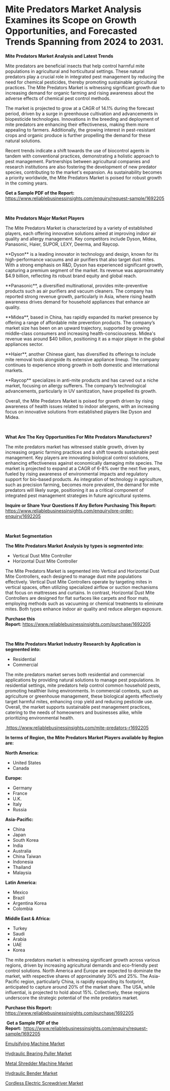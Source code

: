 <p><h1>Mite Predators Market Analysis Examines its Scope on Growth Opportunities, and Forecasted Trends Spanning from 2024 to 2031.</h1></p><p><strong>Mite Predators Market Analysis and Latest Trends</strong></p>
<p><p>Mite predators are beneficial insects that help control harmful mite populations in agricultural and horticultural settings. These natural predators play a crucial role in integrated pest management by reducing the need for chemical pesticides, thereby promoting sustainable agricultural practices. The Mite Predators Market is witnessing significant growth due to increasing demand for organic farming and rising awareness about the adverse effects of chemical pest control methods. </p><p>The market is projected to grow at a CAGR of 14.1% during the forecast period, driven by a surge in greenhouse cultivation and advancements in biopesticide technologies. Innovations in the breeding and deployment of mite predators are enhancing their effectiveness, making them more appealing to farmers. Additionally, the growing interest in pest-resistant crops and organic produce is further propelling the demand for these natural solutions.</p><p>Recent trends indicate a shift towards the use of biocontrol agents in tandem with conventional practices, demonstrating a holistic approach to pest management. Partnerships between agricultural companies and research institutions are also fostering the development of new predator species, contributing to the market's expansion. As sustainability becomes a priority worldwide, the Mite Predators Market is poised for robust growth in the coming years.</p></p>
<p><strong>Get a Sample PDF of the Report:&nbsp;</strong> <a href="https://www.reliablebusinessinsights.com/enquiry/request-sample/1692205?utm_campaign=1765&utm_medium=2&utm_source=Github&utm_content=ia&utm_term=19102024&utm_id=mite-predators">https://www.reliablebusinessinsights.com/enquiry/request-sample/1692205</a></p>
<p>&nbsp;</p>
<p><strong>Mite Predators Major Market Players</strong></p>
<p><p>The Mite Predators Market is characterized by a variety of established players, each offering innovative solutions aimed at improving indoor air quality and allergy management. Key competitors include Dyson, Midea, Panasonic, Haier, SUPOR, LEXY, Deerma, and Raycop.</p><p>**Dyson** is a leading innovator in technology and design, known for its high-performance vacuums and air purifiers that also target dust mites. With a strong emphasis on R&D, Dyson has experienced significant growth, capturing a premium segment of the market. Its revenue was approximately $4.9 billion, reflecting its robust brand equity and global reach.</p><p>**Panasonic**, a diversified multinational, provides mite-preventive products such as air purifiers and vacuum cleaners. The company has reported strong revenue growth, particularly in Asia, where rising health awareness drives demand for household appliances that enhance air quality.</p><p>**Midea**, based in China, has rapidly expanded its market presence by offering a range of affordable mite prevention products. The company’s market size has been on an upward trajectory, supported by growing middle-class consumers and increasing health-consciousness. Midea's revenue was around $40 billion, positioning it as a major player in the global appliances sector.</p><p>**Haier**, another Chinese giant, has diversified its offerings to include mite removal tools alongside its extensive appliance lineup. The company continues to experience strong growth in both domestic and international markets.</p><p>**Raycop** specializes in anti-mite products and has carved out a niche market, focusing on allergy sufferers. The company’s technological advancements, particularly in UV sanitization, have propelled its growth.</p><p>Overall, the Mite Predators Market is poised for growth driven by rising awareness of health issues related to indoor allergens, with an increasing focus on innovative solutions from established players like Dyson and Midea.</p></p>
<p>&nbsp;</p>
<p><strong>What Are The Key Opportunities For Mite Predators Manufacturers?</strong></p>
<p><p>The mite predators market has witnessed stable growth, driven by increasing organic farming practices and a shift towards sustainable pest management. Key players are innovating biological control solutions, enhancing effectiveness against economically damaging mite species. The market is projected to expand at a CAGR of 6-8% over the next five years, fueled by rising awareness of environmental impacts and regulatory support for bio-based products. As integration of technology in agriculture, such as precision farming, becomes more prevalent, the demand for mite predators will likely surge, positioning it as a critical component of integrated pest management strategies in future agricultural systems.</p></p>
<p><strong>Inquire or Share Your Questions If Any Before Purchasing This Report:</strong> <a href="https://www.reliablebusinessinsights.com/enquiry/pre-order-enquiry/1692205?utm_campaign=1765&utm_medium=2&utm_source=Github&utm_content=ia&utm_term=19102024&utm_id=mite-predators">https://www.reliablebusinessinsights.com/enquiry/pre-order-enquiry/1692205</a></p>
<p>&nbsp;</p>
<p><strong>Market Segmentation</strong></p>
<p><strong>The Mite Predators Market Analysis by types is segmented into:</strong></p>
<p><ul><li>Vertical Dust Mite Controller</li><li>Horizontal Dust Mite Controller</li></ul></p>
<p><p>The Mite Predators Market is segmented into Vertical and Horizontal Dust Mite Controllers, each designed to manage dust mite populations effectively. Vertical Dust Mite Controllers operate by targeting mites in vertical spaces, often utilizing specialized airflow or suction mechanisms that focus on mattresses and curtains. In contrast, Horizontal Dust Mite Controllers are designed for flat surfaces like carpets and floor mats, employing methods such as vacuuming or chemical treatments to eliminate mites. Both types enhance indoor air quality and reduce allergen exposure.</p></p>
<p><strong>Purchase this Report:&nbsp;</strong><a href="https://www.reliablebusinessinsights.com/purchase/1692205?utm_campaign=1765&utm_medium=2&utm_source=Github&utm_content=ia&utm_term=19102024&utm_id=mite-predators">https://www.reliablebusinessinsights.com/purchase/1692205</a></p>
<p>&nbsp;</p>
<p><strong>The Mite Predators Market Industry Research by Application is segmented into:</strong></p>
<p><ul><li>Residential</li><li>Commercial</li></ul></p>
<p><p>The mite predators market serves both residential and commercial applications by providing natural solutions to manage pest populations. In residential settings, mite predators help control common household pests, promoting healthier living environments. In commercial contexts, such as agriculture or greenhouse management, these biological agents effectively target harmful mites, enhancing crop yield and reducing pesticide use. Overall, the market supports sustainable pest management practices, catering to the needs of homeowners and businesses alike, while prioritizing environmental health.</p></p>
<p><a href="https://www.reliablebusinessinsights.com/mite-predators-r1692205?utm_campaign=1765&utm_medium=2&utm_source=Github&utm_content=ia&utm_term=19102024&utm_id=mite-predators">&nbsp;https://www.reliablebusinessinsights.com/mite-predators-r1692205</a></p>
<p><strong>In terms of Region, the Mite Predators Market Players available by Region are:</strong></p>
<p>
    <p> <strong> North America: </strong>
        <ul>
            <li>United States</li>
            <li>Canada</li>
        </ul>
        </p> 
    <p> <strong> Europe: </strong>
        <ul>
            <li>Germany</li>
            <li>France</li>
            <li>U.K.</li>
            <li>Italy</li>
            <li>Russia</li>
        </ul>
        </p> 
    <p> <strong> Asia-Pacific: </strong>
        <ul>
            <li>China</li>
            <li>Japan</li>
            <li>South Korea</li>
            <li>India</li>
            <li>Australia</li>
            <li>China Taiwan</li>
            <li>Indonesia</li>
            <li>Thailand</li>
            <li>Malaysia</li>
        </ul>
        </p> 
    <p> <strong> Latin America: </strong>
        <ul>
            <li>Mexico</li>
            <li>Brazil</li>
            <li>Argentina Korea</li>
            <li>Colombia</li>
        </ul>
        </p> 
    <p> <strong> Middle East & Africa: </strong>
        <ul>
            <li>Turkey</li>
            <li>Saudi</li>
            <li>Arabia</li>
            <li>UAE</li>
            <li>Korea</li>
        </ul>
    </p>
    </p>
<p><p>The mite predators market is witnessing significant growth across various regions, driven by increasing agricultural demands and eco-friendly pest control solutions. North America and Europe are expected to dominate the market, with respective shares of approximately 30% and 25%. The Asia-Pacific region, particularly China, is rapidly expanding its footprint, anticipated to capture around 20% of the market share. The USA, while influential, is projected to hold about 15%. Collectively, these regions underscore the strategic potential of the mite predators market.</p></p>
<p><strong>Purchase this Report: </strong><a href="https://www.reliablebusinessinsights.com/purchase/1692205?utm_campaign=1765&utm_medium=2&utm_source=Github&utm_content=ia&utm_term=19102024&utm_id=mite-predators">https://www.reliablebusinessinsights.com/purchase/1692205</a></p>
<p>&nbsp;<strong>Get a Sample PDF of the Report:&nbsp;&nbsp;</strong><a href="https://www.reliablebusinessinsights.com/enquiry/request-sample/1692205?utm_campaign=1765&utm_medium=2&utm_source=Github&utm_content=ia&utm_term=19102024&utm_id=mite-predators">https://www.reliablebusinessinsights.com/enquiry/request-sample/1692205</a></p>
<p><strong></strong></p>
<p><p><a href="https://www.linkedin.com/pulse/global-emulsifying-machine-market-sector2024-2031-metrics-bmjxc?utm_campaign=1765&utm_medium=2&utm_source=Github&utm_content=ia&utm_term=19102024&utm_id=mite-predators">Emulsifying Machine Market</a></p><p><a href="https://www.linkedin.com/pulse/sustainability-trends-hydraulic-bearing-puller-industry-market-hcsvc?utm_campaign=1765&utm_medium=2&utm_source=Github&utm_content=ia&utm_term=19102024&utm_id=mite-predators">Hydraulic Bearing Puller Market</a></p><p><a href="https://www.linkedin.com/pulse/metal-shredder-machine-market-share-size-trends-industry-8juzc?utm_campaign=1765&utm_medium=2&utm_source=Github&utm_content=ia&utm_term=19102024&utm_id=mite-predators">Metal Shredder Machine Market</a></p><p><a href="https://www.linkedin.com/pulse/global-hydraulic-bender-market-landscape-future-trends-strategic-81ecc?utm_campaign=1765&utm_medium=2&utm_source=Github&utm_content=ia&utm_term=19102024&utm_id=mite-predators">Hydraulic Bender Market</a></p><p><a href="https://www.linkedin.com/pulse/global-cordless-electric-screwdriver-market-exploring-kpu3c?utm_campaign=1765&utm_medium=2&utm_source=Github&utm_content=ia&utm_term=19102024&utm_id=mite-predators">Cordless Electric Screwdriver Market</a></p></p>